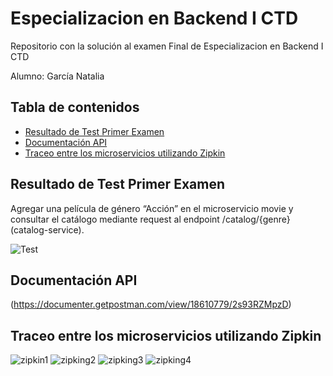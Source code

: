 # Especializacion en Backend I CTD

Repositorio con la solución al examen Final de Especializacion en Backend I CTD

Alumno: García Natalia

## Tabla de contenidos
- [Resultado de Test Primer Examen](#resultado-de-test-primer-examen)
- [Documentación API](#documentación-api)
- [Traceo entre los microservicios utilizando Zipkin](#traceo-entre-los-microservicios-utilizando-zipkin)

## Resultado de Test Primer Examen

Agregar una película de género “Acción” en el microservicio movie y consultar el catálogo mediante request al endpoint /catalog/{genre} (catalog-service).

![Test](https://user-images.githubusercontent.com/11521135/224509077-54423024-8942-4273-ae79-83f8b76c427b.PNG)

## Documentación API

(https://documenter.getpostman.com/view/18610779/2s93RZMpzD)

## Traceo entre los microservicios utilizando Zipkin

![zipkin1](https://user-images.githubusercontent.com/11521135/230542705-6290d6ff-5356-42aa-9222-15efdab2f268.PNG)
![zipking2](https://user-images.githubusercontent.com/11521135/230542714-9322b7f0-7c5b-4060-b5fd-a0800d966aae.PNG)
![zipking3](https://user-images.githubusercontent.com/11521135/230542722-94d16862-75cd-4fdb-a786-b805739f8ecf.PNG)
![zipking4](https://user-images.githubusercontent.com/11521135/230542729-2cb6dc1a-0240-4d0b-b398-b282b46d61d7.PNG)

